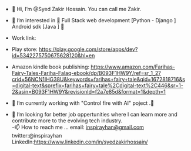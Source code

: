 - 👋 Hi, I’m @Syed Zakir Hossain. You can call me Zakir.
- 👀 I’m interested in 💞️ Full Stack web development [Python - Django ]  Android sdk [Java ]   💞️                             
- Work link:                                  
- Play store: https://play.google.com/store/apps/dev?id=5342275750675628120&hl=en

-  Amazon kindle book publishing: https://www.amazon.com/Farihas-Fairy-Tales-Fariha-Falaq-ebook/dp/B093F1HW9Y/ref=sr_1_2?crid=56NCN1IHG38U&keywords=farihas+fairy+tale&qid=1672818716&s=digital-text&sprefix=farihas+fairy+tale%2Cdigital-text%2C446&sr=1-2&asin=B093F1HW9Y&revisionId=f2a7e85d&format=1&depth=1
 
- 🌱 I’m currently working with "Control fire with AI" poject .💞️
-  💞️ I’m looking for better job oppertunities where I can learn more and contribute more to the evolving tech industry.  
 -📫 How to reach me ...
         email: inspirayhan@gmail.com 
         twitter:@inspirayhan                           
         LinkedIn:https://www.linkedin.com/in/syedzakirhossain/
<!---
SyedZakirHossain/SyedZakirHossain is a ✨ special ✨ repository .
--->

